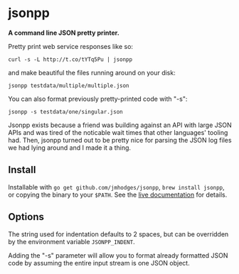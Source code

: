 jsonpp
======

**A command line JSON pretty printer.**

Pretty print web service responses like so:

    curl -s -L http://t.co/tYTq5Pu | jsonpp

and make beautiful the files running around on your disk:

    jsonpp testdata/multiple/multiple.json

You can also format previously pretty-printed code with "-s":

    jsonpp -s testdata/one/singular.json

Jsonpp exists because a friend was building against an API with large JSON APIs
and was tired of the noticable wait times that other languages' tooling
had. Then, jsonpp turned out to be pretty nice for parsing the JSON log files we
had lying around and I made it a thing.


Install
-------

Installable with `go get github.com/jmhodges/jsonpp`, `brew install jsonpp`,
or copying the binary to your `$PATH`. See the [live
documentation](http://jmhodges.github.io/jsonpp/) for details.

Options
-------

The string used for indentation defaults to 2 spaces, but can be overridden
by the environment variable `JSONPP_INDENT`.

Adding the "-s" parameter will allow you to format already formatted JSON code by assuming the entire input stream is one JSON object.
